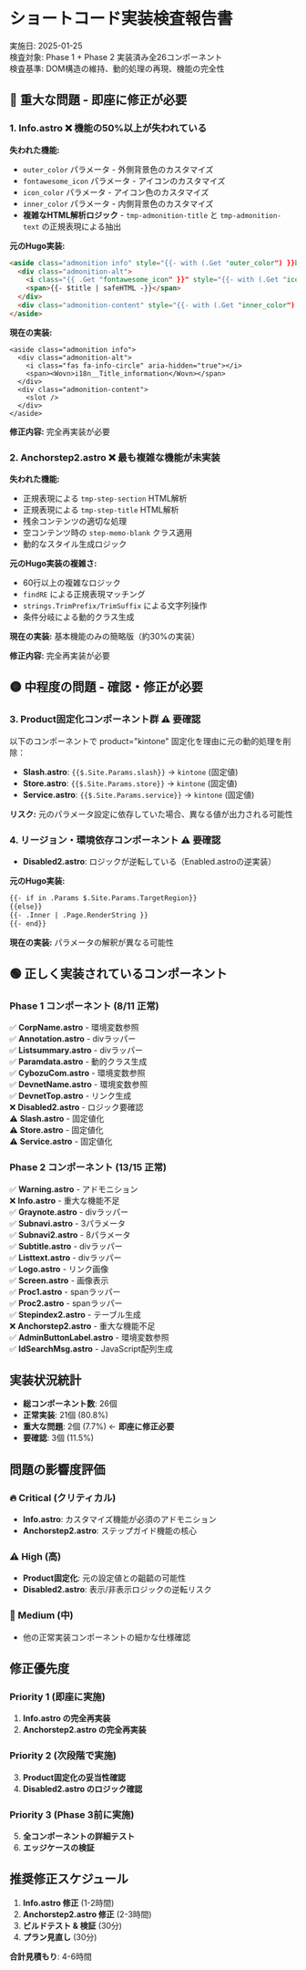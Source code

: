 # ショートコード実装検査報告書

実施日: 2025-01-25  
検査対象: Phase 1 + Phase 2 実装済み全26コンポーネント  
検査基準: DOM構造の維持、動的処理の再現、機能の完全性

## 🔴 重大な問題 - 即座に修正が必要

### 1. Info.astro ❌ **機能の50%以上が失われている**

**失われた機能:**
- `outer_color` パラメータ - 外側背景色のカスタマイズ
- `fontawesome_icon` パラメータ - アイコンのカスタマイズ
- `icon_color` パラメータ - アイコン色のカスタマイズ  
- `inner_color` パラメータ - 内側背景色のカスタマイズ
- **複雑なHTML解析ロジック** - `tmp-admonition-title` と `tmp-admonition-text` の正規表現による抽出

**元のHugo実装:**
```html
<aside class="admonition info" style="{{- with (.Get "outer_color") }}background-color: {{ . }};{{ end -}}">
  <div class="admonition-alt">
    <i class="{{ .Get "fontawesome_icon" }}" style="{{- with (.Get "icon_color") }}color: {{ . }};{{ end -}}" aria-hidden="true"></i>
    <span>{{- $title | safeHTML -}}</span>
  </div>
  <div class="admonition-content" style="{{- with (.Get "inner_color") }}background-color:{{ . }}; {{ end -}}">{{- $text | markdownify | safeHTML -}}</div>
</aside>
```

**現在の実装:**
```astro
<aside class="admonition info">
  <div class="admonition-alt">
    <i class="fas fa-info-circle" aria-hidden="true"></i>
    <span><Wovn>i18n__Title_information</Wovn></span>
  </div>
  <div class="admonition-content">
    <slot />
  </div>
</aside>
```

**修正内容:** 完全再実装が必要

### 2. Anchorstep2.astro ❌ **最も複雑な機能が未実装**

**失われた機能:**
- 正規表現による `tmp-step-section` HTML解析
- 正規表現による `tmp-step-title` HTML解析  
- 残余コンテンツの適切な処理
- 空コンテンツ時の `step-memo-blank` クラス適用
- 動的なスタイル生成ロジック

**元のHugo実装の複雑さ:**
- 60行以上の複雑なロジック
- `findRE` による正規表現マッチング
- `strings.TrimPrefix/TrimSuffix` による文字列操作
- 条件分岐による動的クラス生成

**現在の実装:** 基本機能のみの簡略版（約30%の実装）

**修正内容:** 完全再実装が必要

## 🟡 中程度の問題 - 確認・修正が必要

### 3. **Product固定化コンポーネント群** ⚠️ **要確認**

以下のコンポーネントで product="kintone" 固定化を理由に元の動的処理を削除：

- **Slash.astro**: `{{$.Site.Params.slash}}` → `kintone` (固定値)
- **Store.astro**: `{{$.Site.Params.store}}` → `kintone` (固定値)  
- **Service.astro**: `{{$.Site.Params.service}}` → `kintone` (固定値)

**リスク:** 元のパラメータ設定に依存していた場合、異なる値が出力される可能性

### 4. **リージョン・環境依存コンポーネント** ⚠️ **要確認**

- **Disabled2.astro**: ロジックが逆転している（Enabled.astroの逆実装）

**元のHugo実装:**
```html
{{- if in .Params $.Site.Params.TargetRegion}}
{{else}}
{{- .Inner | .Page.RenderString }}
{{- end}}
```

**現在の実装:** パラメータの解釈が異なる可能性

## 🟢 正しく実装されているコンポーネント

### Phase 1 コンポーネント (8/11 正常)
✅ **CorpName.astro** - 環境変数参照  
✅ **Annotation.astro** - divラッパー  
✅ **Listsummary.astro** - divラッパー  
✅ **Paramdata.astro** - 動的クラス生成  
✅ **CybozuCom.astro** - 環境変数参照  
✅ **DevnetName.astro** - 環境変数参照  
✅ **DevnetTop.astro** - リンク生成  
❌ **Disabled2.astro** - ロジック要確認  
⚠️ **Slash.astro** - 固定値化  
⚠️ **Store.astro** - 固定値化  
⚠️ **Service.astro** - 固定値化  

### Phase 2 コンポーネント (13/15 正常)
✅ **Warning.astro** - アドモニション  
❌ **Info.astro** - 重大な機能不足  
✅ **Graynote.astro** - divラッパー  
✅ **Subnavi.astro** - 3パラメータ  
✅ **Subnavi2.astro** - 8パラメータ  
✅ **Subtitle.astro** - divラッパー  
✅ **Listtext.astro** - divラッパー  
✅ **Logo.astro** - リンク画像  
✅ **Screen.astro** - 画像表示  
✅ **Proc1.astro** - spanラッパー  
✅ **Proc2.astro** - spanラッパー  
✅ **Stepindex2.astro** - テーブル生成  
❌ **Anchorstep2.astro** - 重大な機能不足  
✅ **AdminButtonLabel.astro** - 環境変数参照  
✅ **IdSearchMsg.astro** - JavaScript配列生成  

## 実装状況統計

- **総コンポーネント数**: 26個
- **正常実装**: 21個 (80.8%)
- **重大な問題**: 2個 (7.7%) ← **即座に修正必要**
- **要確認**: 3個 (11.5%)

## 問題の影響度評価

### 🔥 Critical (クリティカル)
- **Info.astro**: カスタマイズ機能が必須のアドモニション
- **Anchorstep2.astro**: ステップガイド機能の核心

### ⚠️ High (高)
- **Product固定化**: 元の設定値との齟齬の可能性
- **Disabled2.astro**: 表示/非表示ロジックの逆転リスク

### 📝 Medium (中)
- 他の正常実装コンポーネントの細かな仕様確認

## 修正優先度

### Priority 1 (即座に実施)
1. **Info.astro の完全再実装**
2. **Anchorstep2.astro の完全再実装**

### Priority 2 (次段階で実施)  
3. **Product固定化の妥当性確認**
4. **Disabled2.astro のロジック確認**

### Priority 3 (Phase 3前に実施)
5. **全コンポーネントの詳細テスト**
6. **エッジケースの検証**

## 推奨修正スケジュール

1. **Info.astro 修正** (1-2時間)
2. **Anchorstep2.astro 修正** (2-3時間)  
3. **ビルドテスト & 検証** (30分)
4. **プラン見直し** (30分)

**合計見積もり**: 4-6時間